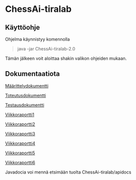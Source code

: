 # ChessAi-tiralab
## Käyttöohje
Ohjelma käynnistyy komennolla
> java -jar ChessAi-tiralab-2.0

Tämän jälkeen voit aloittaa shakin valikon ohjeiden mukaan.

## Dokumentaatiota
[Määrittelydokumentti](Documentation/Määrittelydokumentti.md)

[Toteutusdokumentti](Documentation/Toteutusdokumentti.md)

[Testausdokumentti](Documentation/Testausdokumentti.md)

[Viikkoraportti1](Documentation/viikkoraportti1.md)

[Viikkoraportti2](Documentation/viikkoraportti2.md)

[Viikkoraportti3](Documentation/viikkoraportti3.md)

[Viikkoraportti4](Documentation/viikkoraportti4.md)

[Viikkoraportti5](Documentation/viikkoraportti5.md)

[Viikkoraportti6](Documentation/viikkoraportti6.md)

Javadocia voi mennä etsimään tuolta ChessAi-tiralab/apidocs
